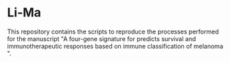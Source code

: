 # Li-Ma
This repository contains the scripts to reproduce the processes performed for the manuscript "A four-gene signature for predicts survival and immunotherapeutic responses based on immune classification of melanoma ".
